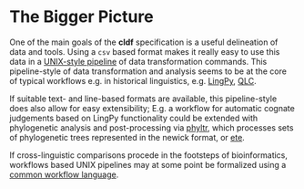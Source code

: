 # The Bigger Picture

One of the main goals of the **cldf** specification is a useful delineation of data and tools. Using a `csv` 
based format makes it really easy to use this data in a 
[UNIX-style pipeline](https://en.wikipedia.org/wiki/Pipeline_%28Unix%29) of data transformation commands.
This pipeline-style of data transformation and analysis seems to be at the core of typical workflows e.g. in 
historical linguistics, e.g. [LingPy](http://lingpy.org/tutorial/workflow.html), [QLC](https://github.com/cysouw/qlcPipe).

If suitable text- and line-based formats are available, this pipeline-style does also allow for easy extensibility;
E.g. a workflow for automatic cognate judgements based on LingPy functionality could be extended with phylogenetic
analysis and post-processing via [phyltr](https://github.com/lmaurits/phyltr), which processes sets of phylogenetic trees represented in the newick format, or [ete](http://etetoolkit.org/documentation/tools/).

If cross-linguistic comparisons procede in the footsteps of bioinformatics, workflows based UNIX pipelines may at some point be formalized using a [common workflow language](http://common-workflow-language.github.io/).
